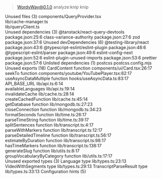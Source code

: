 
> WordyWay@0.1.0 analyze:knip
> knip

Unused files (3)
components/QueryProvider.tsx  
lib/cache-manager.ts          
lib/queryClient.ts            
Unused dependencies (3)
@tanstack/react-query-devtools  package.json:25:6
class-variance-authority        package.json:27:6
zod                             package.json:37:6
Unused devDependencies (6)
@testing-library/react            package.json:43:6
@typescript-eslint/eslint-plugin  package.json:48:6
@typescript-eslint/parser         package.json:49:6
eslint-config-next                package.json:52:6
eslint-plugin-unused-imports      package.json:53:6
prettier                          package.json:57:6
Unlisted dependencies (1)
postcss  postcss.config.mjs
Unused exports (18)
CardContent                function  components/ui/Card.tsx:26:17              
seekTo                     function  components/youtube/YouTubePlayer.tsx:82:17
useAsyncDataMultiple       function  hooks/useAsyncData.ts:83:17               
API_BASE_URL                         lib/api.ts:6:14                           
availableLanguages                   lib/api.ts:19:14                          
invalidateCache                      lib/cache.ts:28:14                        
createCachedFunction                 lib/cache.ts:45:14                        
getDatabase                function  lib/mongodb.ts:27:23                      
closeConnection            function  lib/mongodb.ts:34:23                      
formatSeconds              function  lib/time.ts:26:17                         
parseTimeString            function  lib/time.ts:39:17                         
splitSentences             function  lib/transcript.ts:4:17                    
parseWithMarkers           function  lib/transcript.ts:12:17                   
parseDetailedTimeline      function  lib/transcript.ts:56:17                   
estimateByDuration         function  lib/transcript.ts:98:17                   
hasTimeMarkers             function  lib/transcript.ts:138:17                  
generateSlug               function  lib/utils.ts:8:17                         
groupVocabularyByCategory  function  lib/utils.ts:17:17                        
Unused exported types (3)
Language               type  lib/types.ts:23:13
VideoWithSegments      type  lib/types.ts:29:13
TranscriptParseResult  type  lib/types.ts:33:13
Configuration hints (5)

